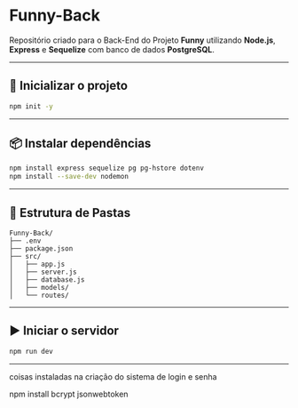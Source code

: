 # Funny-Back

Repositório criado para o Back-End do Projeto **Funny** utilizando **Node.js**, **Express** e **Sequelize** com banco de dados **PostgreSQL**.

---

## 🚀 Inicializar o projeto

```bash
npm init -y
```

---

## 📦 Instalar dependências

```bash
npm install express sequelize pg pg-hstore dotenv
npm install --save-dev nodemon
```

---

## 📁 Estrutura de Pastas

```
Funny-Back/
├── .env
├── package.json
├── src/
│   ├── app.js
│   ├── server.js
│   ├── database.js
│   ├── models/
│   └── routes/
```

---

## ▶️ Iniciar o servidor

```bash
npm run dev
```

---


coisas instaladas na criação do sistema de login e senha

npm install bcrypt jsonwebtoken


